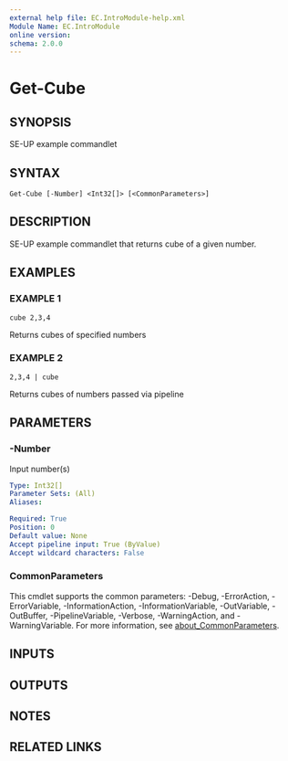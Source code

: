 ```yaml
---
external help file: EC.IntroModule-help.xml
Module Name: EC.IntroModule
online version:
schema: 2.0.0
---
```


# Get-Cube

## SYNOPSIS
SE-UP example commandlet

## SYNTAX

```
Get-Cube [-Number] <Int32[]> [<CommonParameters>]
```

## DESCRIPTION
SE-UP example commandlet that returns cube of a given number.

## EXAMPLES

### EXAMPLE 1
```
cube 2,3,4
```

Returns cubes of specified numbers

### EXAMPLE 2
```
2,3,4 | cube
```

Returns cubes of numbers passed via pipeline

## PARAMETERS

### -Number
Input number(s)

```yaml
Type: Int32[]
Parameter Sets: (All)
Aliases:

Required: True
Position: 0
Default value: None
Accept pipeline input: True (ByValue)
Accept wildcard characters: False
```

### CommonParameters
This cmdlet supports the common parameters: -Debug, -ErrorAction, -ErrorVariable, -InformationAction, -InformationVariable, -OutVariable, -OutBuffer, -PipelineVariable, -Verbose, -WarningAction, and -WarningVariable. For more information, see [about_CommonParameters](http://go.microsoft.com/fwlink/?LinkID=113216).

## INPUTS

## OUTPUTS

## NOTES

## RELATED LINKS
